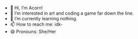 - 👋 Hi, I’m Acorn!
- 👀 I’m interested in art and coding a game far down the line.
- 🌱 I’m currently learning nothing.
- 📫 How to reach me: idk-
- 😄 Pronouns: She/Her

<!---
Acor5n/Acor5n is a ✨ special ✨ repository because its `README.md` (this file) appears on your GitHub profile.
You can click the Preview link to take a look at your changes.
--->
